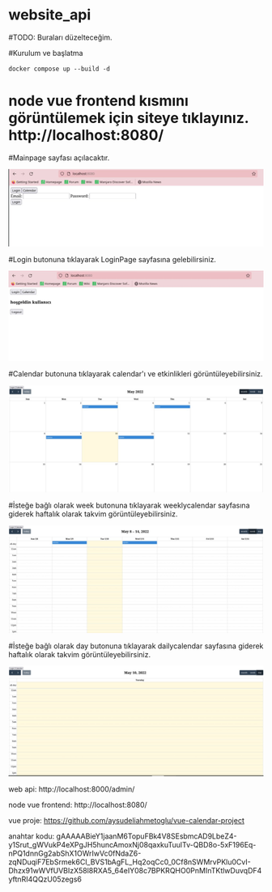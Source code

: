 # website_api

#TODO: Buraları düzelteceğim.

#Kurulum ve başlatma

```
docker compose up --build -d

```

# node vue frontend kısmını görüntülemek için siteye tıklayınız. http://localhost:8080/

#Mainpage sayfası açılacaktır.

![MainPage](https://github.com/aysudeliahmetoglu/website_api/blob/master/images/anasayfa.jpg)

#Login butonuna tıklayarak LoginPage sayfasına gelebilirsiniz.

![LoginPage](https://github.com/aysudeliahmetoglu/website_api/blob/master/images/loginpage.jpg)

#Calendar butonuna tıklayarak calendar'ı ve etkinlikleri görüntüleyebilirsiniz.

![CalendarPage](https://github.com/aysudeliahmetoglu/website_api/blob/master/images/calendar.jpg)

#İsteğe bağlı olarak week butonuna tıklayarak weeklycalendar sayfasına giderek haftalık olarak takvim görüntüleyebilirsiniz.

![WeeklyCalendarPage](https://github.com/aysudeliahmetoglu/website_api/blob/master/images/weeklycalendar.jpg)

#İsteğe bağlı olarak day butonuna tıklayarak dailycalendar sayfasına giderek haftalık olarak takvim görüntüleyebilirsiniz.

![DailyCalendarPage](https://github.com/aysudeliahmetoglu/website_api/blob/master/images/dailycalendar.jpg)








web api: http://localhost:8000/admin/

node vue frontend: http://localhost:8080/

vue proje: https://github.com/aysudeliahmetoglu/vue-calendar-project

anahtar kodu: gAAAAABieY1jaanM6TopuFBk4V8SEsbmcAD9LbeZ4-y1Srut_gWVukP4eXPgJH5huncAmoxNj08qaxkuTuulTv-QBD8o-5xF196Eq-nPQ1dnnGg2abShX1OWrIwVc0fNdaZ6-zqNDuqiF7EbSrmek6Cl_BVS1bAgFL_Hq2oqCc0_0Cf8nSWMrvPKlu0CvI-Dhzx91wWVfUVBIzX58l8RXA5_64eIY08c7BPKRQHO0PnMInTKtlwDuvqDF4yftnRI4QQzU05zegs6
